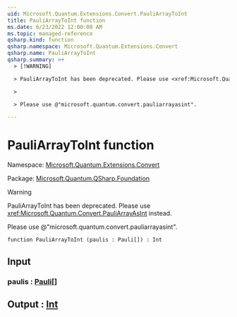 ```yaml
---
uid: Microsoft.Quantum.Extensions.Convert.PauliArrayToInt
title: PauliArrayToInt function
ms.date: 6/23/2022 12:00:00 AM
ms.topic: managed-reference
qsharp.kind: function
qsharp.namespace: Microsoft.Quantum.Extensions.Convert
qsharp.name: PauliArrayToInt
qsharp.summary: >+
  > [!WARNING]

  > PauliArrayToInt has been deprecated. Please use <xref:Microsoft.Quantum.Convert.PauliArrayAsInt> instead.

  >

  > Please use @"microsoft.quantum.convert.pauliarrayasint".

---
```


# PauliArrayToInt function

Namespace: [Microsoft.Quantum.Extensions.Convert](xref:Microsoft.Quantum.Extensions.Convert)

Package: [Microsoft.Quantum.QSharp.Foundation](https://nuget.org/packages/Microsoft.Quantum.QSharp.Foundation)


> [!WARNING]
> PauliArrayToInt has been deprecated. Please use <xref:Microsoft.Quantum.Convert.PauliArrayAsInt> instead.
>
> Please use @"microsoft.quantum.convert.pauliarrayasint".



```qsharp
function PauliArrayToInt (paulis : Pauli[]) : Int
```


## Input

### paulis : [Pauli](xref:microsoft.quantum.qsharp.valueliterals#pauli-literals)[]





## Output : [Int](xref:microsoft.quantum.qsharp.valueliterals#int-literals)

